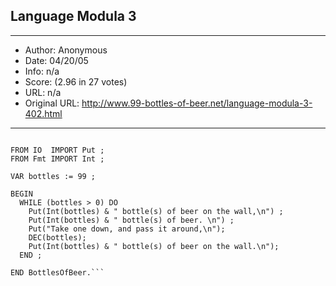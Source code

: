
## Language Modula 3 ##
---
- Author: Anonymous
- Date: 04/20/05
- Info: n/a
- Score:  (2.96 in 27 votes)
- URL: n/a
- Original URL: http://www.99-bottles-of-beer.net/language-modula-3-402.html
---

```MODULE BottlesOfBeer EXPORTS Main;
 
FROM IO  IMPORT Put ;
FROM Fmt IMPORT Int ;
 
VAR bottles := 99 ;
 
BEGIN
  WHILE (bottles > 0) DO
    Put(Int(bottles) & " bottle(s) of beer on the wall,\n") ;
    Put(Int(bottles) & " bottle(s) of beer. \n") ;
    Put("Take one down, and pass it around,\n");
    DEC(bottles);
    Put(Int(bottles) & " bottle(s) of beer on the wall.\n");
  END ;
 
END BottlesOfBeer.```